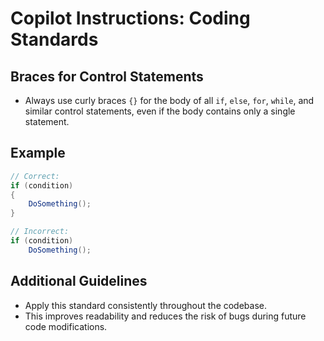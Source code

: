 # Copilot Instructions: Coding Standards

## Braces for Control Statements
- Always use curly braces `{}` for the body of all `if`, `else`, `for`, `while`, and similar control statements, even if the body contains only a single statement.

## Example
```csharp
// Correct:
if (condition)
{
    DoSomething();
}

// Incorrect:
if (condition)
    DoSomething();
```

## Additional Guidelines
- Apply this standard consistently throughout the codebase.
- This improves readability and reduces the risk of bugs during future code modifications.
